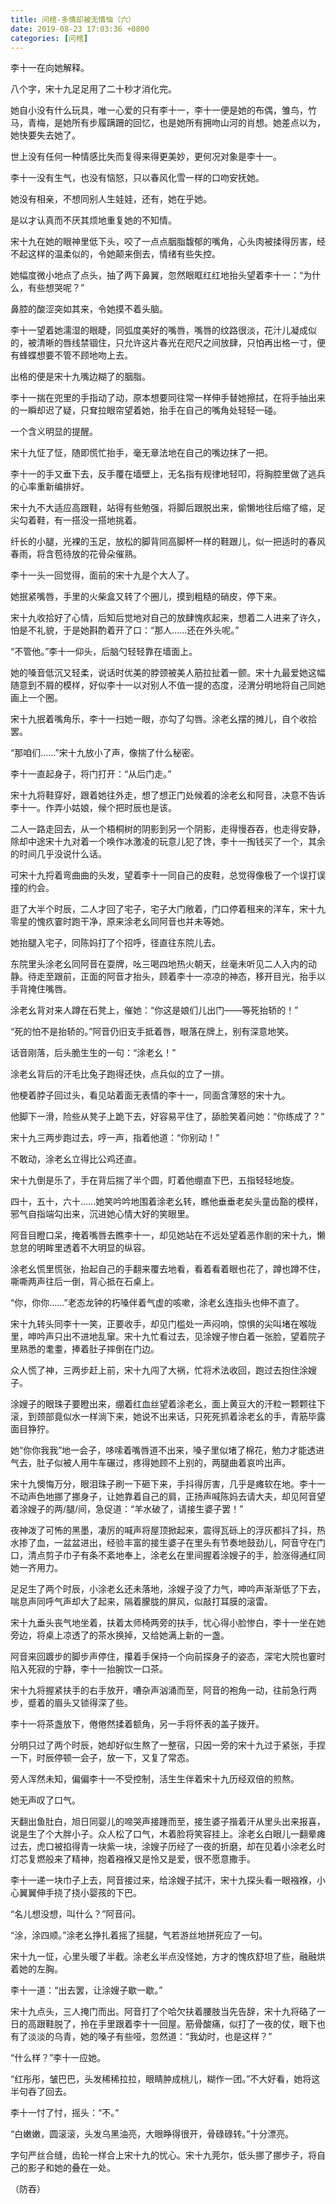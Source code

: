 ```yaml
---
title: 问棺-多情却被无情恼（六）
date: 2019-08-23 17:03:36 +0800
categories: [问棺]
---
```


李十一在向她解释。

八个字，宋十九足足用了二十秒才消化完。

她自小没有什么玩具，唯一心爱的只有李十一，李十一便是她的布偶，雏鸟，竹马，青梅，是她所有步履蹒跚的回忆，也是她所有拥吻山河的肖想。她差点以为，她快要失去她了。

世上没有任何一种情感比失而复得来得更美妙，更何况对象是李十一。

李十一没有生气，也没有恼怒，只以春风化雪一样的口吻安抚她。

她没有相亲，不想同别人生娃娃，还有，她在乎她。

是以才认真而不厌其烦地重复她的不知情。

宋十九在她的眼神里低下头，咬了一点点胭脂馥郁的嘴角，心头肉被揉得厉害，经不起这样的温柔似的，令她颠来倒去，情绪有些失控。

她幅度微小地点了点头，抽了两下鼻翼，忽然眼眶红红地抬头望着李十一：“为什么，有些想哭呢？”

鼻腔的酸涩突如其来，令她摸不着头脑。

李十一望着她濡湿的眼睫，同弧度美好的嘴唇，嘴唇的纹路很淡，花汁儿凝成似的，被清晰的唇线禁锢住，只允许这片春光在咫尺之间放肆，只怕再出格一寸，便有蜂蝶想要不管不顾地吻上去。

出格的便是宋十九嘴边糊了的胭脂。

李十一揣在兜里的手指动了动，原本想要同往常一样伸手替她擦拭，在将手抽出来的一瞬却迟了疑，只耷拉眼帘望着她，抬手在自己的嘴角处轻轻一碰。

一个含义明显的提醒。

宋十九怔了怔，随即慌忙抬手，毫无章法地在自己的嘴边抹了一把。

李十一的手又垂下去，反手覆在墙壁上，无名指有规律地轻叩，将胸腔里做了逃兵的心率重新编排好。

宋十九不大适应高跟鞋，站得有些勉强，将脚后跟脱出来，偷懒地往后缩了缩，足尖勾着鞋，有一搭没一搭地挑着。

纤长的小腿，光裸的玉足，放松的脚背同高脚杯一样的鞋跟儿，似一把适时的春风春雨，将含苞待放的花骨朵催熟。

李十一头一回觉得，面前的宋十九是个大人了。

她抿紧嘴唇，手里的火柴盒又转了个圈儿，摸到粗糙的硝皮，停下来。

宋十九收拾好了心情，后知后觉地对自己的放肆愧疚起来，想着二人进来了许久，怕是不礼貌，于是她斟酌着开了口：“那人……还在外头呢。”

“不管他。”李十一仰头，后脑勺轻轻靠在墙面上。

她的嗓音低沉又轻柔，说话时优美的脖颈被美人筋拉扯着一颤。宋十九最爱她这幅随意到不屑的模样，好似李十一以对别人不值一提的态度，泾渭分明地将自己同她画上一个圈。

宋十九抿着嘴角乐，李十一扫她一眼，亦勾了勾唇。涂老幺摆的摊儿，自个收拾罢。

“那咱们……”宋十九放小了声，像揣了什么秘密。

李十一直起身子，将门打开：“从后门走。”

宋十九将鞋穿好，跟着她往外走，想了想正门处候着的涂老幺和阿音，决意不告诉李十一。作弄小姑娘，候个把时辰也是该。

二人一路走回去，从一个梧桐树的阴影到另一个阴影，走得慢吞吞，也走得安静，除却中途宋十九对着一个唤作冰激凌的玩意儿犯了馋，李十一掏钱买了一个，其余的时间几乎没说什么话。

可宋十九捋着弯曲曲的头发，望着李十一同自己的皮鞋，总觉得像极了一个误打误撞的约会。

逛了大半个时辰，二人才回了宅子，宅子大门敞着，门口停着租来的洋车，宋十九零星的愧疚霎时跑干净，原来涂老幺同阿音也并未等她。

她抬腿入宅子，同陈妈打了个招呼，径直往东院儿去。

东院里头涂老幺同阿音在耍牌，吆三喝四地热火朝天，丝毫未听见二人入内的动静。待走至跟前，正面的阿音才抬头，顾着李十一凉凉的神态，移开目光，抬手以手背掩住嘴唇。

涂老幺背对来人蹲在石凳上，催她：“你这是娘们儿出门——等死抬轿的！”

“死的怕不是抬轿的。”阿音仍旧支手抵着唇，眼落在牌上，别有深意地笑。

话音刚落，后头脆生生的一句：“涂老幺！”

涂老幺背后的汗毛比兔子跑得还快，点兵似的立了一排。

他梗着脖子回过头，看见站着面无表情的李十一，同面含薄怒的宋十九。

他脚下一滑，险些从凳子上跪下去，好容易平住了，舔脸笑着问她：“你练成了？”

宋十九三两步跑过去，哼一声，指着他道：“你别动！”

不敢动，涂老幺立得比公鸡还直。

宋十九倒是乐了，手在背后揣了半个圆，盯着他绷直下巴，五指轻轻地旋。

四十，五十，六十……她笑吟吟地围着涂老幺转，瞧他垂垂老矣头童齿豁的模样，邪气自指端勾出来，沉进她心情大好的笑眼里。

阿音目瞪口呆，掩着嘴唇去瞧李十一，却见她站在不远处望着恶作剧的宋十九，懒怠怠的明眸里透着不大明显的纵容。

涂老幺慌里慌张，抬起自己的手翻来覆去地看，看着看着眼也花了，蹲也蹲不住，嘶嘶两声往后一倒，背心抵在石桌上。

“你，你你……”老态龙钟的朽嗓伴着气虚的咳嗽，涂老幺连指头也伸不直了。

宋十九转头同李十一笑，正要收手，却见门槛处一声闷响，惊惧的尖叫堵在喉咙里，呻吟声只出不进地乱窜。宋十九忙看过去，见涂嫂子惨白着一张脸，望着院子里熟悉的耄耋，捧着肚子摔倒在门边。

众人慌了神，三两步赶上前，宋十九闯了大祸，忙将术法收回，跑过去抱住涂嫂子。

涂嫂子的眼珠子要瞪出来，绷着红血丝望着涂老幺，面上黄豆大的汗粒一颗颗往下滚，到颈部竟似水一样淌下来，她说不出来话，只死死抓着涂老幺的手，青筋毕露面目狰狞。

她“你你我我”地一会子，哆嗦着嘴唇道不出来，嗓子里似堵了棉花，勉力才能透进气去，肚子似被人用牛车碾过，疼得她顾不上别的，两腿曲着哀吟出声。

宋十九懊悔万分，眼泪珠子刷一下砸下来，手抖得厉害，几乎是瘫软在地。李十一不动声色地挪了挪身子，让她靠着自己的肩，正扬声喊陈妈去请大夫，却见阿音望着涂嫂子的两/腿/间，急促道：“羊水破了，请接生婆子罢！”

夜神泼了可怖的黑墨，凄厉的喊声将屋顶掀起来，震得瓦砾上的浮灰都抖了抖，热水掺了血，一盆盆进出，经验丰富的接生婆子在里头有节奏地鼓劲儿，阿音守在门口，清点剪子巾子有条不紊地奉上，涂老幺在里间握着涂嫂子的手，脸涨得通红同她一齐用力。

足足生了两个时辰，小涂老幺还未落地，涂嫂子没了力气，呻吟声渐渐低了下去，喘息声同呼气声却大了起来，隔着朦胧的屏风，似敲打耳膜的滚雷。

宋十九垂头丧气地坐着，扶着太师椅两旁的扶手，忧心得小脸惨白，李十一坐在她旁边，将桌上凉透了的茶水换掉，又给她满上新的一盏。

阿音来回踱步的脚步声停住，攥着手保持一个向前探身子的姿态，深宅大院也霎时陷入死寂的宁静，李十一抬腕饮一口茶。

宋十九将握紧扶手的右手放开，嘈杂声汹涌而至，阿音的袍角一动，往前急行两步，蹙着的眉头又锁得深了些。

李十一将茶盏放下，倦倦然揉着额角，另一手将怀表的盖子拨开。

分明只过了两个时辰，她却好似生熬了一整宿，只因一旁的宋十九过于紧张，手捏一下，时辰停顿一会子，放一下，又复了常态。

旁人浑然未知，偏偏李十一不受控制，活生生伴着宋十九历经双倍的煎熬。

她无声叹了口气。

天翻出鱼肚白，旭日同婴儿的啼哭声接踵而至，接生婆子揩着汗从里头出来报喜，说是生了个大胖小子。众人松了口气，木着脸将笑容挂上。涂老幺白眼儿一翻晕瘫过去，虎口被掐得青一块紫一块，涂嫂子历经了一夜的折磨，却在见着小涂老幺时灯芯复燃般来了精神，抱着襁褓又是怜又是爱，很不愿意撒手。

李十一递一块巾子上去，阿音接过来，给涂嫂子拭汗，宋十九探头看一眼襁褓，小心翼翼伸手挠了挠小婴孩的下巴。

“名儿想没想，叫什么？”阿音问。

“涂，涂四顺。”涂老幺挣扎着摇了摇腿，气若游丝地拼死应了一句。

宋十九一怔，心里头暖了半截。涂老幺半点没怪她，方才的愧疚舒坦了些，融融烘着她的左胸。

李十一道：“出去罢，让涂嫂子歇一歇。”

宋十九点头，三人掩门而出。阿音打了个哈欠扶着腰肢当先告辞，宋十九将硌了一日的高跟鞋脱了，拎在手里跟着李十一回屋。筋骨酸痛，似打了一夜的仗，眼下也有了淡淡的乌青，她的嗓子有些哑，忽然道：“我幼时，也是这样？”

“什么样？”李十一应她。

“红彤彤，皱巴巴，头发稀稀拉拉，眼睛肿成桃儿，糊作一团。”不大好看，她将这半句吞了回去。

李十一忖了忖，摇头：“不。”

“白嫩嫩，圆滚滚，头发乌黑油亮，大眼睁得很开，骨碌碌转。”十分漂亮。

字句严丝合缝，齿轮一样合上宋十九的忧心。宋十九莞尔，低头挪了挪步子，将自己的影子和她的叠在一处。

（防吞）


